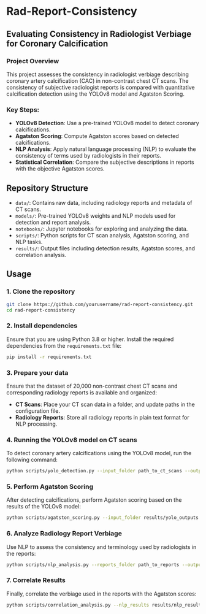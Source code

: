 # Rad-Report-Consistency

## Evaluating Consistency in Radiologist Verbiage for Coronary Calcification

### Project Overview
This project assesses the consistency in radiologist verbiage describing coronary artery calcification (CAC) in non-contrast chest CT scans. The consistency of subjective radiologist reports is compared with quantitative calcification detection using the YOLOv8 model and Agatston Scoring.

### Key Steps:
- **YOLOv8 Detection**: Use a pre-trained YOLOv8 model to detect coronary calcifications.
- **Agatston Scoring**: Compute Agatston scores based on detected calcifications.
- **NLP Analysis**: Apply natural language processing (NLP) to evaluate the consistency of terms used by radiologists in their reports.
- **Statistical Correlation**: Compare the subjective descriptions in reports with the objective Agatston scores.

## Repository Structure
- `data/`: Contains raw data, including radiology reports and metadata of CT scans.
- `models/`: Pre-trained YOLOv8 weights and NLP models used for detection and report analysis.
- `notebooks/`: Jupyter notebooks for exploring and analyzing the data.
- `scripts/`: Python scripts for CT scan analysis, Agatston scoring, and NLP tasks.
- `results/`: Output files including detection results, Agatston scores, and correlation analysis.

## Usage

### 1. Clone the repository
```bash
git clone https://github.com/yourusername/rad-report-consistency.git
cd rad-report-consistency
```

### 2. Install dependencies
Ensure that you are using Python 3.8 or higher. Install the required dependencies from the `requirements.txt` file:
```bash
pip install -r requirements.txt
```

### 3. Prepare your data
Ensure that the dataset of 20,000 non-contrast chest CT scans and corresponding radiology reports is available and organized:
- **CT Scans**: Place your CT scan data in a folder, and update paths in the configuration file.
- **Radiology Reports**: Store all radiology reports in plain text format for NLP processing.

### 4. Running the YOLOv8 model on CT scans
To detect coronary artery calcifications using the YOLOv8 model, run the following command:
```bash
python scripts/yolo_detection.py --input_folder path_to_ct_scans --output_folder results/yolo_outputs/
```

### 5. Perform Agatston Scoring
After detecting calcifications, perform Agatston scoring based on the results of the YOLOv8 model:
```bash
python scripts/agatston_scoring.py --input_folder results/yolo_outputs --output_file results/agatston_scores.csv
```

### 6. Analyze Radiology Report Verbiage
Use NLP to assess the consistency and terminology used by radiologists in the reports:
```bash
python scripts/nlp_analysis.py --reports_folder path_to_reports --output_file results/nlp_results.csv
```

### 7. Correlate Results
Finally, correlate the verbiage used in the reports with the Agatston scores:
```bash
python scripts/correlation_analysis.py --nlp_results results/nlp_results.csv --agatston_scores results/agatston_scores.csv --output_file results/final_report.pdf
```
